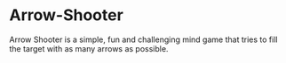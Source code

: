 # Arrow-Shooter
Arrow Shooter is a simple, fun and challenging mind game that tries to fill the target with as many arrows as possible.
